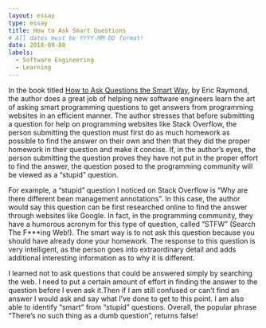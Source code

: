 ```yaml
---
layout: essay
type: essay
title: How to Ask Smart Questions
# All dates must be YYYY-MM-DD format!
date: 2018-09-08
labels:
  - Software Engineering
  - Learning
---
```


In the book titled [How to Ask Questions the Smart Way](http://www.catb.org/esr/faqs/smart-questions.html), by Eric Raymond, the author does a great job of helping new software engineers learn the art of asking smart programming questions to get answers from programming websites in an efficient manner. The author stresses that before submitting a question for help on programming websites like Stack Overflow, the person submitting the question must first do as much homework as possible to find the answer on their own and then that they did the proper homework in their question and make it concise. If, in the author’s eyes, the person submitting the question proves they have not put in the proper effort to find the answer, the question posed to the programming community will be viewed as a “stupid” question.

For example, a “stupid” question I noticed on Stack Overflow is “Why are there different bean management annotations”. In this case, the author would say this question can be first researched online to find the answer through websites like Google. In fact, in the programming community, they have a humorous acronym for this type of question, called “STFW” (Search The F***ing Web!). The smart way is to not ask this question because you should have already done your homework. The response to this question is very intelligent, as the person goes into extraordinary detail and adds additional interesting information as to why it is different.    

I learned not to ask questions that could be answered simply by searching the web. I need to put a certain amount of effort in finding the answer to the question before I even ask it.Then if I am still confused or can’t find an answer I would ask and say what I’ve done to get to this point. I am also able to identify “smart” from “stupid” questions. Overall, the popular phrase “There’s no such thing as a dumb question”, returns false!
